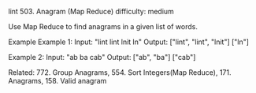 lint 503. Anagram (Map Reduce)
difficulty: medium

Use Map Reduce to find anagrams in a given list of words.

Example
Example 1:
Input: "lint lint lnit ln"
Output: 
  ["lint", "lint", "lnit"]
  ["ln"]

Example 2:
Input: "ab ba cab"
Output:
  ["ab", "ba"]
  ["cab"]

Related:
772. Group Anagrams, 554. Sort Integers(Map Reduce), 171. Anagrams, 158. Valid anagram
